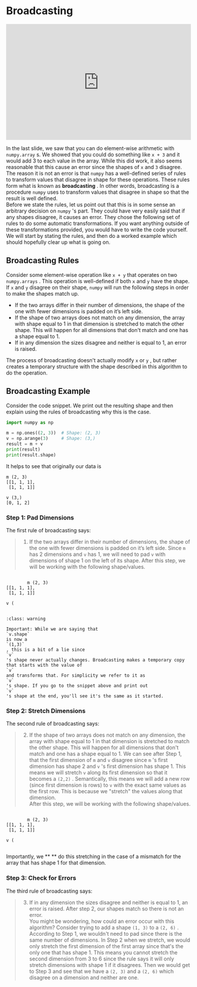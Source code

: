 # Broadcasting


<div style="position: relative; padding-bottom: 62.5%; height: 0;">
    <iframe src="https://www.loom.com/embed/0cd37f8288354279b9317acf22c684ab" frameborder="0" webkitallowfullscreen mozallowfullscreen allowfullscreen style="position: absolute; top: 0; left: 0; width: 100%; height: 100%;"></iframe>
</div>

In the last slide, we saw that you can do element-wise arithmetic with `numpy.array` s. We showed that you could do something like `x + 3` and it would add 3 to each value in the array. While this did work, it also seems reasonable that this cause an error since the shapes of `x` and `3` disagree. The reason it is not an error is that `numpy` has a well-defined series of rules to transform values that disagree in shape for these operations. These rules form what is known as **broadcasting** . In other words, broadcasting is a procedure `numpy` uses to transform values that disagree in shape so that the result is well defined.  
Before we state the rules, let us point out that this is in some sense an arbitrary decision on `numpy` 's part. They could have very easily said that if any shapes disagree, it causes an error. They chose the following set of rules to do some automatic transformations. If you want anything outside of these transformations provided, you would have to write the code yourself. We will start by stating the rules, and then do a worked example which should hopefully clear up what is going on.  
##  Broadcasting Rules  

Consider some element-wise operation like `x + y` that operates on two `numpy.arrays` . This operation is well-defined if both `x` and `y` have the shape. If `x` and `y` disagree on their shape, `numpy` will run the following steps in order to make the shapes match up.  
-  If the two arrays differ in their number of dimensions, the shape of the one with fewer dimensions is padded on it’s left side.  
-  If the shape of two arrays does not match on any dimension, the array with shape equal to 1 in that dimension is stretched to match the other shape. This will happen for all dimensions that don't match and one has a shape equal to 1.  
-  If in any dimension the sizes disagree and neither is equal to 1, an error is raised.  

The process of broadcasting doesn't actually modify `x` or `y` , but rather creates a temporary structure with the shape described in this algorithm to do the operation.  
##  Broadcasting Example  

Consider the code snippet. We print out the resulting shape and then explain using the rules of broadcasting why this is the case.  
```python
import numpy as np

m = np.ones((2, 3))  # Shape: (2, 3)
v = np.arange(3)     # Shape: (3,)
result = m + v
print(result)
print(result.shape)
```

It helps to see that originally our data is  
```text
m (2, 3)
[[1, 1, 1],
 [1, 1, 1]]
 
v (3,)
[0, 1, 2]
````

###  Step 1: Pad Dimensions  

The first rule of broadcasting says:  
> 1. If the two arrays differ in their number of dimensions, the shape of the one with fewer dimensions is padded on it’s left side.
Since `m` has 2 dimensions and `v` has 1, we will need to pad `v` with dimensions of shape 1 on the left of its shape. After this step, we will be working with the following shape/values.  
```text

		m (2, 3)
[[1, 1, 1],
 [1, 1, 1]]
 
v (
		
````


```{admonition} Warning
:class: warning

Important: While we are saying that
`v.shape`
is now a
`(1,3)`
, this is a bit of a lie since
`v`
's shape never actually changes. Broadcasting makes a temporary copy that starts with the value of
`v`
and transforms that. For simplicity we refer to it as
`v`
's shape. If you go to the snippet above and print out
`v`
's shape at the end, you'll see it's the same as it started.

```

###  Step 2: Stretch Dimensions  

The second rule of broadcasting says:  
> 2. If the shape of two arrays does not match on any dimension, the array with shape equal to 1 in that dimension is stretched to match the other shape. This will happen for all dimensions that don't match and one has a shape equal to 1.
We can see after Step 1, that the first dimension of `m` and `v` disagree since `m` 's first dimension has shape 2 and `v` 's first dimension has shape 1. This means we will stretch `v` along its first dimension so that it becomes a `(2,2)` . Semantically, this means we will add a new row (since first dimension is rows) to `v` with the exact same values as the first row. This is because we "stretch" the values along that dimension.  
After this step, we will be working with the following shape/values.  
```text

		m (2, 3)
[[1, 1, 1],
 [1, 1, 1]]
 
v (
		
````

Importantly, we **
			** do this stretching in the case of a mismatch for the array that has shape 1 for that dimension.  
###  Step 3: Check for Errors  

The third rule of broadcasting says:  
> 3. If in any dimension the sizes disagree and neither is equal to 1, an error is raised.
After step 2, our shapes match so there is not an error.  
You might be wondering, how could an error occur with this algorithm? Consider trying to add a shape `(1, 3)` to a `(2, 6)` . According to Step 1, we wouldn't need to pad since there is the same number of dimensions. In Step 2 when we stretch, we would only stretch the first dimension of the first array since that's the only one that has shape 1. This means you cannot stretch the second dimension from 3 to 6 since the rule says it will only stretch dimensions with shape 1 if it disagrees. Then we would get to Step 3 and see that we have a `(2, 3)` and a `(2, 6)` which disagree on a dimension and neither are one.  
